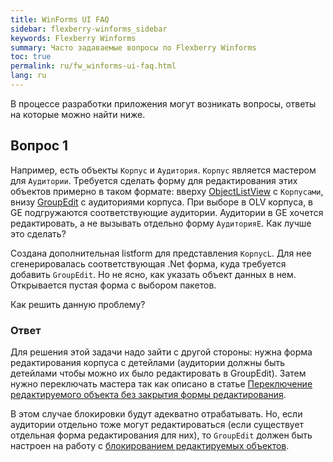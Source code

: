 ```yaml
---
title: WinForms UI FAQ
sidebar: flexberry-winforms_sidebar
keywords: Flexberry Winforms
summary: Часто задаваемые вопросы по Flexberry Winforms
toc: true
permalink: ru/fw_winforms-ui-faq.html
lang: ru
---
```


В процессе разработки приложения могут возникать вопросы, ответы на которые можно найти ниже.

## Вопрос 1

Например, есть объекты `Корпус` и `Аудитория`. `Корпус` является мастером для `Аудитории`. Требуется сделать форму для редактирования этих объектов примерно в таком формате: вверху [ObjectListView](fw_objectlistview.html) с `Корпусами`, внизу [GroupEdit](fw_group-edit.html) с аудиториями корпуса. При выборе в OLV корпуса, в GE подгружаются соответствующие аудитории. Аудитории в GE хочется редактировать, а не вызывать отдельно форму `АудиторияE`. Как лучше это сделать?

Создана дополнительная listform для представления `КорпусL`. Для нее сгенерировалась соответствующая .Net форма, куда требуется добавить `GroupEdit`. Но не ясно, как указать объект данных в нем. Открывается пустая форма с выбором пакетов.

Как решить данную проблему?

### Ответ

Для решения этой задачи надо зайти с другой стороны: нужна форма редактирования корпуса с детейлами (аудитории должны быть детейлами чтобы можно их было редактировать в GroupEdit). Затем нужно переключать мастера так как описано в статье [Переключение редактируемого объекта без закрытия формы редактирования](fw_switch-editing-object.html).

В этом случае блокировки будут адекватно отрабатывать. Но, если аудитории отдельно тоже могут редактироваться (если существует отдельная форма редактирования для них), то `GroupEdit` должен быть настроен на работу с [блокированием редактируемых объектов](fw_lock-rows-in-groupedit.html).
